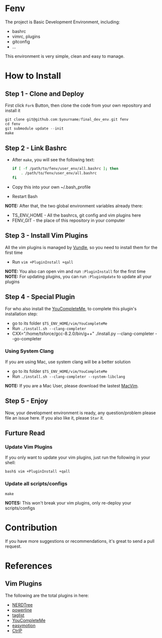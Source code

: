 # Fenv
The project is Basic Development Environment, including:
* bashrc
* vimrc, plugins
* gitconfig
* ...

This environment is very simple, clean and easy to manage.

# How to Install

## Step 1 - Clone and Deploy
First click `Fork` Button, then clone the code from your own repository and install it
```c
git clone git@github.com:$yourname/final_dev_env.git fenv
cd fenv
git submodule update --init
make
```

## Step 2 - Link Bashrc
* After `make`, you will see the following text:

    ```bash
    if [ -f /path/to/fenv/user_env/all.bashrc ]; then
        . /path/to/fenv/user_env/all.bashrc
    fi
    ```

* Copy this into your own ~/.bash_profile
* Restart Bash

**NOTE:** After that, the two global environment variables already there:
* TS_ENV_HOME - All the bashrcs, git config and vim plugins here
* FENV_GIT - the place of this repository in your computer

## Step 3 - Install Vim Plugins
All the vim plugins is managed by [Vundle][1], so you need to install them for the first time

* Run `vim +PluginInstall +qall`

**NOTE:** You also can open vim and run `:PluginInstall` for the first time<br>
**NOTE:** For updating plugins, you can run `:PluginUpdate` to update all your plugins

## Step 4 - Special Plugin
For who also install the [YouCompleteMe][2], to complete this plugin's installation step:
* go to its folder `$TS_ENV_HOME/vim/YouCompleteMe`
* Run `./install.sh --clang-completer`
* CXX="/home/tsforce/gcc-8.2.0/bin/g++"   ./install.py  --clang-completer  --go-completer 

### Using System Clang
If you are using Mac, use system clang will be a better solution<br>
* go to its folder `$TS_ENV_HOME/vim/YouCompleteMe`
* Run `./install.sh --clang-completer --system-libclang`

**NOTE:** If you are a Mac User, please download the lastest [MacVim][3].

## Step 5 - Enjoy
Now, your development environment is ready, any question/problem please file an issue here. If you also like it, please `Star` it.

## Furture Read
### Update Vim Plugins
If you only want to update your vim plugins, just run the following in your shell:
```
bash$ vim +PluginInstall +qall
```

### Update all scripts/configs
```
make
```

**NOTES:** This won't break your vim plugins, only re-deploy your scripts/configs

# Contribution
If you have more suggestions or recommendations, it's great to send a pull request.

# References
## Vim Plugins
The following are the total plugins in here:
* [NERDTree][4]
* [powerline][5]
* [taglist][6]
* [YouCompleteMe][2]
* [easymotion][8]
* [CtrlP][9]

[1]: https://github.com/gmarik/vundle
[2]: https://github.com/Valloric/YouCompleteMe?source=cc
[3]: https://github.com/b4winckler/macvim/releases
[4]: https://github.com/scrooloose/nerdtree
[5]: https://github.com/Lokaltog/powerline
[6]: https://github.com/vim-scripts/taglist.vim
[8]: https://github.com/Lokaltog/vim-easymotion
[9]: https://github.com/kien/ctrlp.vim
[10]: https://github.com/altercation/solarized
